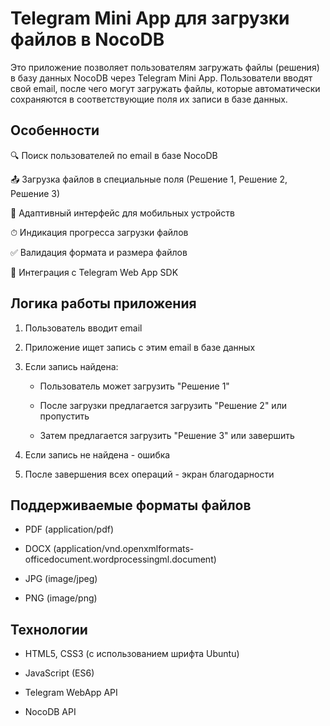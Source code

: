 # Telegram Mini App для загрузки файлов в NocoDB

Это приложение позволяет пользователям загружать файлы (решения) в базу данных NocoDB через Telegram Mini App. Пользователи вводят свой email, после чего могут загружать файлы, которые автоматически сохраняются в соответствующие поля их записи в базе данных.

<h2>Особенности</h2>

🔍 Поиск пользователей по email в базе NocoDB

📤 Загрузка файлов в специальные поля (Решение 1, Решение 2, Решение 3)

📱 Адаптивный интерфейс для мобильных устройств

⏱ Индикация прогресса загрузки файлов

✅ Валидация формата и размера файлов

🚀 Интеграция с Telegram Web App SDK

<h2>Логика работы приложения</h2>

1. Пользователь вводит email

2. Приложение ищет запись с этим email в базе данных

3. Если запись найдена:

    - Пользователь может загрузить "Решение 1"

    - После загрузки предлагается загрузить "Решение 2" или пропустить

    - Затем предлагается загрузить "Решение 3" или завершить

4. Если запись не найдена - ошибка

5. После завершения всех операций - экран благодарности

<h2>Поддерживаемые форматы файлов</h2>

- PDF (application/pdf)

- DOCX (application/vnd.openxmlformats-officedocument.wordprocessingml.document)

- JPG (image/jpeg)

- PNG (image/png)


<h2>Технологии</h2>

- HTML5, CSS3 (с использованием шрифта Ubuntu)

- JavaScript (ES6)

- Telegram WebApp API

- NocoDB API